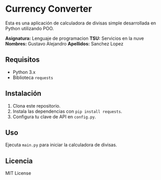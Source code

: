 # Currency Converter

Esta es una aplicación de calculadora de divisas simple desarrollada en Python utilizando POO.

**Asignatura:** Lenguaje de programacion
**TSU:**  Servicios en la nuve
**Nombres:** Gustavo Alejandro
**Apellidos:** Sanchez Lopez

## Requisitos

- Python 3.x
- Biblioteca `requests`

## Instalación

1. Clona este repositorio.
2. Instala las dependencias con `pip install requests`.
3. Configura tu clave de API en `config.py`.

## Uso

Ejecuta `main.py` para iniciar la calculadora de divisas.

## Licencia

MIT License